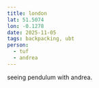 ```yaml
---
title: london
lat: 51.5074
lon: -0.1278
date: 2025-11-05
tags: backpacking, ubt
person:
  - tuf
  - andrea
---
```


seeing pendulum with andrea.